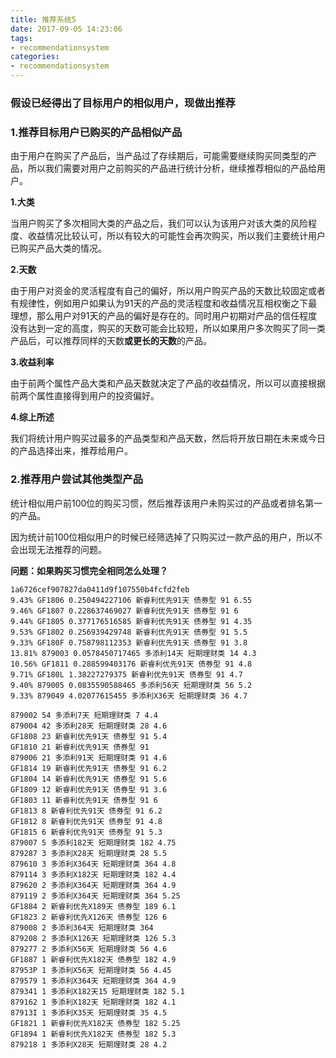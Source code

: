 ```yaml
---
title: 推荐系统5
date: 2017-09-05 14:23:06
tags:
- recommendationsystem
categories:
- recommendationsystem
---
```


### 假设已经得出了目标用户的相似用户，现做出推荐

### 1.推荐目标用户已购买的产品相似产品

由于用户在购买了产品后，当产品过了存续期后，可能需要继续购买同类型的产品，所以我们需要对用户之前购买的产品进行统计分析，继续推荐相似的产品给用户。

**1.大类**

当用户购买了多次相同大类的产品之后，我们可以认为该用户对该大类的风险程度、收益情况比较认可，所以有较大的可能性会再次购买，所以我们主要统计用户已购买产品大类的情况。

**2.天数**

由于用户对资金的灵活程度有自己的偏好，所以用户购买产品的天数比较固定或者有规律性，例如用户如果认为91天的产品的灵活程度和收益情况互相权衡之下最理想，那么用户对91天的产品的偏好是存在的。同时用户初期对产品的信任程度没有达到一定的高度，购买的天数可能会比较短，所以如果用户多次购买了同一类产品后，可以推荐同样的天数**或更长的天数**的产品。

**3.收益利率**

由于前两个属性产品大类和产品天数就决定了产品的收益情况，所以可以直接根据前两个属性直接得到用户的投资偏好。



**4.综上所述**

我们将统计用户购买过最多的产品类型和产品天数，然后将开放日期在未来或今日的产品选择出来，推荐给用户。



### 2.推荐用户尝试其他类型产品

统计相似用户前100位的购买习惯，然后推荐该用户未购买过的产品或者排名第一的产品。

因为统计前100位相似用户的时候已经筛选掉了只购买过一款产品的用户，所以不会出现无法推荐的问题。

**问题：如果购买习惯完全相同怎么处理？**

```
1a6726cef907827da0411d9f107550b4fcfd2feb
9.43% GF1806 0.250494227106 新睿利优先91天 债券型 91 6.55
9.46% GF1807 0.228637469027 新睿利优先91天 债券型 91 6
9.44% GF1805 0.377176516585 新睿利优先91天 债券型 91 4.35
9.53% GF1802 0.256939429748 新睿利优先91天 债券型 91 5.5
9.33% GF180F 0.758798112353 新睿利优先91天 债券型 91 3.8
13.81% 879003 0.0578450717465 多添利14天 短期理财类 14 4.3
10.56% GF1811 0.288599403176 新睿利优先91天 债券型 91 4.8
9.71% GF180L 1.38227279375 新睿利优先91天 债券型 91 4.7
9.40% 879005 0.0835590588465 多添利56天 短期理财类 56 5.2
9.33% 879049 4.02077615455 多添利X36天 短期理财类 36 4.7
```

```
879002 54 多添利7天 短期理财类 7 4.4
879004 42 多添利28天 短期理财类 28 4.6
GF1808 23 新睿利优先91天 债券型 91 5.4
GF1810 21 新睿利优先91天 债券型 91 
879006 21 多添利91天 短期理财类 91 4.6
GF1814 19 新睿利优先91天 债券型 91 6.2
GF1804 14 新睿利优先91天 债券型 91 5.6
GF1809 12 新睿利优先91天 债券型 91 3.6
GF1803 11 新睿利优先91天 债券型 91 6
GF1813 8 新睿利优先91天 债券型 91 6.2
GF1812 8 新睿利优先91天 债券型 91 4.8
GF1815 6 新睿利优先91天 债券型 91 5.3
879007 5 多添利182天 短期理财类 182 4.75
879287 3 多添利X28天 短期理财类 28 5.5
879610 3 多添利X364天 短期理财类 364 4.8
879114 3 多添利X182天 短期理财类 182 4.4
879620 2 多添利X364天 短期理财类 364 4.9
879119 2 多添利X364天 短期理财类 364 5.25
GF1884 2 新睿利优先X189天 债券型 189 6.1
GF1823 2 新睿利优先X126天 债券型 126 6
879008 2 多添利364天 短期理财类 364 
879208 2 多添利X126天 短期理财类 126 5.3
879277 2 多添利X56天 短期理财类 56 4.6
GF1887 1 新睿利优先X182天 债券型 182 4.9
87953P 1 多添利X56天 短期理财类 56 4.45
879579 1 多添利X364天 短期理财类 364 4.9
879341 1 多添利X182天15 短期理财类 182 5.1
879162 1 多添利X182天 短期理财类 182 4.1
87913I 1 多添利X35天 短期理财类 35 4.5
GF1821 1 新睿利优先X182天 债券型 182 5.25
GF1894 1 新睿利优先X182天 债券型 182 5.3
879218 1 多添利X28天 短期理财类 28 4.2
```

